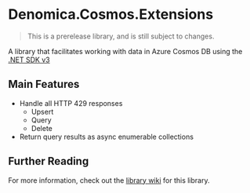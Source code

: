 ﻿# Denomica.Cosmos.Extensions

> This is a prerelease library, and is still subject to changes.

A library that facilitates working with data in Azure Cosmos DB using the [.NET SDK v3](https://docs.microsoft.com/azure/cosmos-db/sql/sql-api-sdk-dotnet-standard)

## Main Features

- Handle all HTTP 429 responses
  - Upsert
  - Query
  - Delete
- Return query results as async enumerable collections

## Further Reading

For more information, check out the [library wiki](https://github.com/Denomica/Denomica.Cosmos.Extensions/wiki) for this library.
